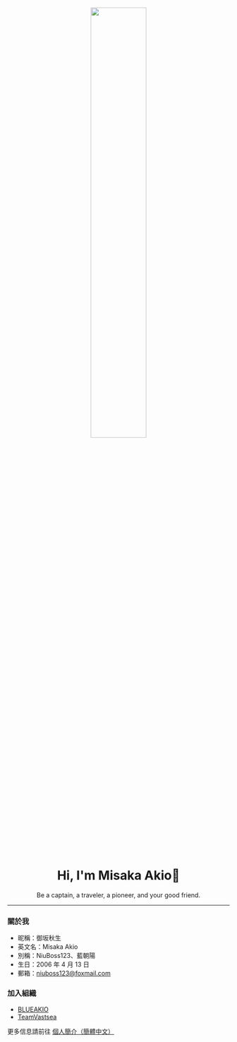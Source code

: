 <div align="center">
    <h1><a><img src="https://server.akio.top/api/v2/objects/icon/63ftz9r7tbhkegeynd.png" alt="" width="50%" height="50%" style="vertical-align: middle;"/><br>
      Hi, I'm Misaka Akio👋</a></h1>
</div>

<p align="center">
    <a>Be a captain, a traveler, a pioneer, and your good friend.</a>
</p>

---

### 關於我
- 昵稱：御坂秋生
- 英文名：Misaka Akio
- 別稱：NiuBoss123、藍朝陽
- 生日：2006 年 4 月 13 日
- 郵箱：niuboss123@foxmail.com

### 加入組織
- [BLUEAKIO](https://github.com/BLUEAKIO)
- [TeamVastsea](https://github.com/TeamVastsea)

更多信息請前往 [個人簡介（簡體中文）](www.akio.top/about)
